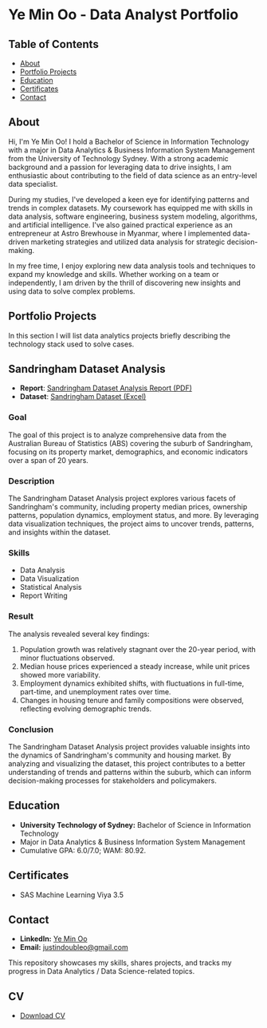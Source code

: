 # Ye Min Oo - Data Analyst Portfolio

## Table of Contents
- [About](#about)
- [Portfolio Projects](#portfolio-projects)
- [Education](#education)
- [Certificates](#certificates)
- [Contact](#contact)

## About

Hi, I'm Ye Min Oo! I hold a Bachelor of Science in Information Technology with a major in Data Analytics & Business Information System Management from the University of Technology Sydney. With a strong academic background and a passion for leveraging data to drive insights, I am enthusiastic about contributing to the field of data science as an entry-level data specialist.

During my studies, I've developed a keen eye for identifying patterns and trends in complex datasets. My coursework has equipped me with skills in data analysis, software engineering, business system modeling, algorithms, and artificial intelligence. I've also gained practical experience as an entrepreneur at Astro Brewhouse in Myanmar, where I implemented data-driven marketing strategies and utilized data analysis for strategic decision-making.

In my free time, I enjoy exploring new data analysis tools and techniques to expand my knowledge and skills. Whether working on a team or independently, I am driven by the thrill of discovering new insights and using data to solve complex problems.

## Portfolio Projects

In this section I will list data analytics projects briefly describing the technology stack used to solve cases.

## Sandringham Dataset Analysis

- **Report**: [Sandringham Dataset Analysis Report (PDF)](link_to_report_pdf)
- **Dataset**: [Sandringham Dataset (Excel)](link_to_excel_file)

### Goal

The goal of this project is to analyze comprehensive data from the Australian Bureau of Statistics (ABS) covering the suburb of Sandringham, focusing on its property market, demographics, and economic indicators over a span of 20 years.

### Description

The Sandringham Dataset Analysis project explores various facets of Sandringham's community, including property median prices, ownership patterns, population dynamics, employment status, and more. By leveraging data visualization techniques, the project aims to uncover trends, patterns, and insights within the dataset.

### Skills

- Data Analysis
- Data Visualization
- Statistical Analysis
- Report Writing

### Result

The analysis revealed several key findings:

1. Population growth was relatively stagnant over the 20-year period, with minor fluctuations observed.
2. Median house prices experienced a steady increase, while unit prices showed more variability.
3. Employment dynamics exhibited shifts, with fluctuations in full-time, part-time, and unemployment rates over time.
4. Changes in housing tenure and family compositions were observed, reflecting evolving demographic trends.

### Conclusion

The Sandringham Dataset Analysis project provides valuable insights into the dynamics of Sandringham's community and housing market. By analyzing and visualizing the dataset, this project contributes to a better understanding of trends and patterns within the suburb, which can inform decision-making processes for stakeholders and policymakers.



## Education

- **University Technology of Sydney:** Bachelor of Science in Information Technology
- Major in Data Analytics & Business Information System Management
- Cumulative GPA: 6.0/7.0; WAM: 80.92.


## Certificates

- SAS Machine Learning Viya 3.5


## Contact

- **LinkedIn:** [Ye Min Oo](http://www.linkedin.com/in/ye-min-oo-550508246)
- **Email:** justindoubleo@gmail.com

This repository showcases my skills, shares projects, and tracks my progress in Data Analytics / Data Science-related topics.

## CV
- [Download CV](https://github.com/JustinDoubleO/Data-Analyst-Portfolio/blob/201019ee2c21d98ce955b7e95cab49e8152b0acc/Ye%20Min%20Oo_CV.pdf)
